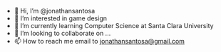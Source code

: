 - 👋 Hi, I’m @jonathansantosa
- 👀 I’m interested in game design
- 🌱 I’m currently learning Computer Science at Santa Clara University
- 💞️ I’m looking to collaborate on ...
- 📫 How to reach me email to jonathansantosa@gmail.com

<!---
jonathansantosa/jonathansantosa is a ✨ special ✨ repository because its `README.md` (this file) appears on your GitHub profile.
You can click the Preview link to take a look at your changes.
--->
